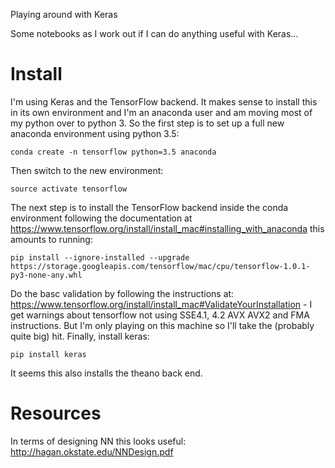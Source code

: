 Playing around with Keras

Some notebooks as I work out if I can do anything useful
with Keras...

Install
=======

I'm using Keras and the TensorFlow backend. It makes sense to
install this in its own environment and I'm an anaconda user and
am moving most of my python over to python 3. So the first step is
to set up a full new anaconda environment using python 3.5:

    conda create -n tensorflow python=3.5 anaconda

Then switch to the new environment:

    source activate tensorflow

The next step is to install the TensorFlow backend inside the conda 
environment following the documentation at 
https://www.tensorflow.org/install/install_mac#installing_with_anaconda
this amounts to running:

    pip install --ignore-installed --upgrade https://storage.googleapis.com/tensorflow/mac/cpu/tensorflow-1.0.1-py3-none-any.whl

Do the basc validation by following the instructions at: https://www.tensorflow.org/install/install_mac#ValidateYourInstallation - I get warnings about
tensorflow not using SSE4.1, 4.2 AVX AVX2 and FMA instructions. But I'm only
playing on this machine so I'll take the (probably quite big) hit. Finally,
install keras:

    pip install keras

It seems this also installs the theano back end.


Resources
=========

In terms of designing NN this looks useful: http://hagan.okstate.edu/NNDesign.pdf
